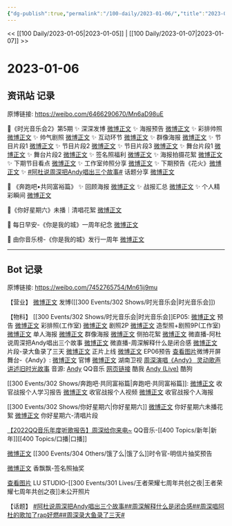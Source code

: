 ```yaml
---
{"dg-publish":true,"permalink":"/100-daily/2023-01-06/","title":"2023-01-06"}
---
```



<< [[100 Daily/2023-01-05\|2023-01-05]] | [[100 Daily/2023-01-07\|2023-01-07]] >>

# 2023-01-06

## 资讯站 记录

原博链接: https://weibo.com/6466290670/Mn6aD98uE

💫《时光音乐会2》第5期
✨ 深深发博 [微博正文](https://m.weibo.cn/6466290670/4855018967011076)
✨ 海报预告 [微博正文](https://m.weibo.cn/6466290670/4854963572054733)
✨ 彩排帅照 [微博正文](https://m.weibo.cn/6466290670/4854970933842484)
✨ 帅气剧照 [微博正文](https://m.weibo.cn/6466290670/4854916382726237)
✨ 互动环节 [微博正文](https://m.weibo.cn/6466290670/4855039242013649)
✨ 群像海报 [微博正文](https://m.weibo.cn/6466290670/4854985612858973)
✨ 节目片段1 [微博正文](https://m.weibo.cn/6466290670/4855004273318868)
✨ 节目片段2 [微博正文](https://m.weibo.cn/6466290670/4855009685019302)
✨ 节目片段3 [微博正文](https://m.weibo.cn/6466290670/4855011546763399)
✨ 舞台片段1 [微博正文](https://m.weibo.cn/6466290670/4855007633744461)
✨ 舞台片段2 [微博正文](https://m.weibo.cn/6466290670/4855001825157065)
✨ 签名照福利 [微博正文](https://m.weibo.cn/6466290670/4854917145565487)
✨ 海报拍摄花絮 [微博正文](https://m.weibo.cn/6466290670/4854966868778975)
✨ 下期节目看点 [微博正文](https://m.weibo.cn/6466290670/4855034561696078)
✨ 工作室帅照分享 [微博正文](https://m.weibo.cn/6466290670/4855022272119159)
✨ 下期预告《花火》[微博正文](https://m.weibo.cn/6466290670/4855032358897324)
✨ [#阿杜说周深把Andy唱出三个故事#](https://s.weibo.com/weibo?q=%23%E9%98%BF%E6%9D%9C%E8%AF%B4%E5%91%A8%E6%B7%B1%E6%8A%8AAndy%E5%94%B1%E5%87%BA%E4%B8%89%E4%B8%AA%E6%95%85%E4%BA%8B%23) 话题分享
[微博正文](https://m.weibo.cn/6466290670/4855009076844948)

💫 《奔跑吧•共同富裕篇》
✨ 回顾海报 [微博正文](https://m.weibo.cn/6466290670/4854858706586864)
✨ 战报汇总 [微博正文](https://m.weibo.cn/6466290670/4854966257191065)
✨ 个人精彩瞬间 [微博正文](https://m.weibo.cn/6466290670/4854967766618406)

💫《你好星期六》未播｜清唱花絮 [微博正文](https://m.weibo.cn/6466290670/4854879527370830)

💫 每日早安-《你是我的城》一周年纪念
[微博正文](https://m.weibo.cn/6466290670/4854817300152393)

💫 由你音乐榜-《你是我的城》发行一周年
[微博正文](https://m.weibo.cn/6466290670/4854893866910978)

---
## Bot 记录

原博链接: https://weibo.com/7452765754/Mn61ij9mu

【营业】
[微博正文](https://m.weibo.cn/1736988591/4855017541211504) 发博([[300 Events/302 Shows/时光音乐会\|时光音乐会]])

【物料】
[[300 Events/302 Shows/时光音乐会\|时光音乐会]]EP05:
[微博正文](https://m.weibo.cn/7703778879/4854882298758643) 预告
[微博正文](https://m.weibo.cn/7478855230/4854968333371622) 彩排照(工作室)
[微博正文](https://m.weibo.cn/7703778879/4854912502204252) 剧照2P
[微博正文](https://m.weibo.cn/7478855230/4855021206773949) 造型照+剧照9P(工作室)
[微博正文](https://m.weibo.cn/7703778879/4854957793348403) 单人海报
[微博正文](https://m.weibo.cn/7703778879/4854975870799136) 群像海报
[微博正文](https://m.weibo.cn/5337758780/4854964239471105) 侧拍花絮
[微博正文](https://m.weibo.cn/7703778879/4855008258952995) 微直播-阿杜说周深把Andy唱出三个故事
[微博正文](https://m.weibo.cn/7703778879/4855008450846992) 微直播-周深解释什么是闭合感
[微博正文](https://m.weibo.cn/1809436135/4855009558399326) 片段-录大鱼录了三天
[微博正文](https://m.weibo.cn/7703778879/4855022364400903) 正片上线
[微博正文](https://m.weibo.cn/7703778879/4855033290560786) EP06预告
[查看图片](https://wx2.sinaimg.cn/large/0088n2Pggy1h9ubjx2ya0j30u01t0qtm.jpg)微博开屏
舞台-《Andy》:
[微博正文](https://m.weibo.cn/7703778879/4855006169144347) 官博
[微博正文](https://m.weibo.cn/1638629382/4855011899607688) 湖南卫视
[周深演唱《Andy》 灵动歌声讲述旧时光故事](https://weibo.cn/sinaurl?u=https%3A%2F%2Fm.mgtv.com%2Fb%2F501604%2F18056255.html%3Fcxid%3Dwbxtzs)
音源:
[Andy](https://weibo.cn/sinaurl?u=https%3A%2F%2Fc.y.qq.com%2Fbase%2Ffcgi-bin%2Fu%3F__%3D1M2u83FmcTbg) QQ音乐
[网页链接](https://weibo.cn/sinaurl?u=https%3A%2F%2Fm.kuwo.cn%2Fyinyue%2F257533285%3Ff%3Dip%26t%3Dsinawb) 酷我
[Andy (Live)](https://weibo.cn/sinaurl?u=https%3A%2F%2Ft4.kugou.com%2Fsong.html%3Fid%3D7GLA32aB7V2) 酷狗

[[300 Events/302 Shows/奔跑吧·共同富裕篇\|奔跑吧·共同富裕篇]]:
[微博正文](https://m.weibo.cn/5242381821/4854855166854675) 收官战报个人学习报告
[微博正文](https://m.weibo.cn/5242381821/4854967359506567) 收官战报个人视频
[微博正文](https://m.weibo.cn/5242381821/4854960703670392) 收官战报个人海报

[[300 Events/302 Shows/你好星期六\|你好星期六]]
[微博正文](https://m.weibo.cn/1371117067/4854868626117448) 你好星期六未播花絮
[微博正文](https://m.weibo.cn/6466290670/4854879527370830) 你好星期六-清唱片段

[【2022QQ音乐年度听歌报告】周深给你来电~](https://weibo.cn/sinaurl?u=https%3A%2F%2Fc.y.qq.com%2Fbase%2Ffcgi-bin%2Fu%3F__%3DxQfioYCmcOoh) QQ音乐-[[400 Topics/新年\|新年]][[400 Topics/口播\|口播]]

[微博正文](https://m.weibo.cn/7756461320/4854900834177772) [[300 Events/304 Others/饿了么\|饿了么]]时令官-明信片抽奖预告

[微博正文](https://m.weibo.cn/2373608053/4854912498014028) 香飘飘-签名照抽奖

[查看图片](https://wx4.sinaimg.cn/large/0088n2Pggy1h9ubklu6x1j30qk1b8qia.jpg) LU STUDIO-[[300 Events/301 Lives/王者荣耀七周年共创之夜\|王者荣耀七周年共创之夜]]未公开照片

【话题】
[#阿杜说周深把Andy唱出三个故事#](https://s.weibo.com/weibo?q=%23%E9%98%BF%E6%9D%9C%E8%AF%B4%E5%91%A8%E6%B7%B1%E6%8A%8AAndy%E5%94%B1%E5%87%BA%E4%B8%89%E4%B8%AA%E6%95%85%E4%BA%8B%23)[#周深解释什么是闭合感#](https://s.weibo.com/weibo?q=%23%E5%91%A8%E6%B7%B1%E8%A7%A3%E9%87%8A%E4%BB%80%E4%B9%88%E6%98%AF%E9%97%AD%E5%90%88%E6%84%9F%23)[#周深唱阿杜的歌加了rap好燃#](https://s.weibo.com/weibo?q=%23%E5%91%A8%E6%B7%B1%E5%94%B1%E9%98%BF%E6%9D%9C%E7%9A%84%E6%AD%8C%E5%8A%A0%E4%BA%86rap%E5%A5%BD%E7%87%83%23)[#周深录大鱼录了三天#](https://s.weibo.com/weibo?q=%23%E5%91%A8%E6%B7%B1%E5%BD%95%E5%A4%A7%E9%B1%BC%E5%BD%95%E4%BA%86%E4%B8%89%E5%A4%A9%23)
